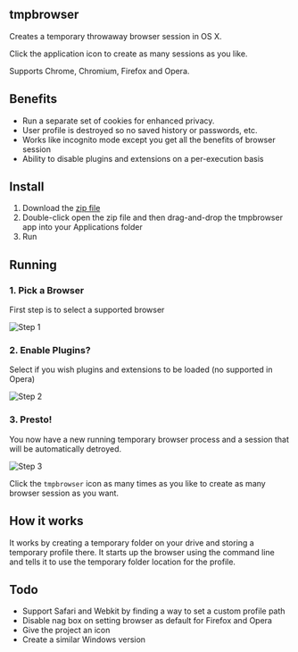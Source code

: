 ## tmpbrowser

Creates a temporary throwaway browser session in OS X. 

Click the application icon to create as many sessions as you like.

Supports Chrome, Chromium, Firefox and Opera.

## Benefits

 * Run a separate set of cookies for enhanced privacy.
 * User profile is destroyed so no saved history or passwords, etc.
 * Works like incognito mode except you get all the benefits of browser
   session
 * Ability to disable plugins and extensions on a per-execution basis

## Install

 1. Download the [zip
    file](https://github.com/nikcub/tmpbrowser/blob/master/dist/tmpbrowser.zip?raw=true)
 1. Double-click open the zip file and then drag-and-drop the tmpbrowser app into your Applications folder
 1. Run

## Running

### 1. Pick a Browser

First step is to select a supported browser

![Step 1](http://i.imgur.com/Xq6eirw.png)

### 2. Enable Plugins?

Select if you wish plugins and extensions to be loaded (no supported in
Opera)

![Step 2](http://i.imgur.com/rT51Plb.png)

### 3. Presto!

You now have a new running temporary browser process and a session that
will be automatically detroyed. 

![Step 3](http://i.imgur.com/scBndLH.png)

Click the `tmpbrowser` icon as many times as you like to create as many
browser session as you want.

## How it works

It works by creating a temporary folder on your drive and storing a temporary profile there. It starts up the browser using the command line and tells it to use the temporary folder location for the profile.

## Todo

 * Support Safari and Webkit by finding a way to set a custom profile
   path
 * Disable nag box on setting browser as default for Firefox and Opera
 * Give the project an icon
 * Create a similar Windows version

